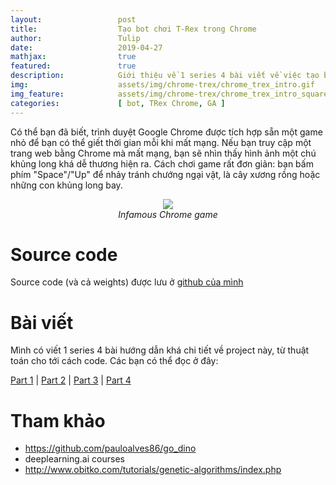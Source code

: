 ```yaml
---
layout:                 post
title:                  Tạo bot chơi T-Rex trong Chrome
author:                 Tulip
date:                   2019-04-27
mathjax:                true
featured:               true
description:            Giới thiệu về 1 series 4 bài viết về việc tạo bot chơi game T-Rex của Chrome. Các bài viết sẽ giới thiệu và diễn giải các khái niệm về Genetic Algorithm, cũng như hướng dẫn cụ thể các bước engineering, như thiết kế hệ thống, lấy input là image và xử lý, cách train hệ thống. Có 2 version bot là hardcode version và neural network version train bởi Genetic Algorithm.
img:                    assets/img/chrome-trex/chrome_trex_intro.gif
img_feature:            assets/img/chrome-trex/chrome_trex_intro_square.gif
categories:             [ bot, TRex Chrome, GA ]
---
```


Có thể bạn đã biết, trình duyệt Google Chrome được tích hợp sẵn một game nhỏ để bạn có thể giết thời gian mỗi khi mất mạng. Nếu bạn truy cập một trang web bằng Chrome mà mất mạng, bạn sẽ nhìn thấy hình ảnh một chú khủng long khá dễ thương hiện ra. Cách chơi game rất đơn giản: bạn bấm phím "Space"/"Up" để nhảy tránh chướng ngại vật, là cây xương rồng hoặc những con khủng long bay.

<p align="center">
  <img src="https://Tulip4attoo.github.io/assets/img/chrome-trex/chrome_trex_intro.gif"><br>
  <i>Infamous Chrome game</i>
</p>

# Source code

Source code (và cả weights) được lưu ở [github của mình](https://github.com/Tulip4attoo/chrome_trex/)

# Bài viết

Mình có viết 1 series 4 bài hướng dẫn khá chi tiết về project này, từ thuật toán cho tới cách code. Các bạn có thể đọc ở đây:

[Part 1](https://tulip4attoo.github.io/blog/tao-bot-choi-dinosaur-chrome-1/) |
[Part 2](https://tulip4attoo.github.io/blog/tao-bot-choi-dinosaur-chrome-2/) |
[Part 3](https://tulip4attoo.github.io/blog/tao-bot-choi-dinosaur-chrome-3/) |
[Part 4](https://tulip4attoo.github.io/blog/tao-bot-choi-dinosaur-chrome-4/)

# Tham khảo

+ https://github.com/pauloalves86/go_dino 
+ deeplearning.ai courses
+ http://www.obitko.com/tutorials/genetic-algorithms/index.php 
